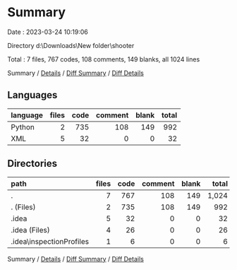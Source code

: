 # Summary

Date : 2023-03-24 10:19:06

Directory d:\\Downloads\\New folder\\shooter

Total : 7 files,  767 codes, 108 comments, 149 blanks, all 1024 lines

Summary / [Details](details.md) / [Diff Summary](diff.md) / [Diff Details](diff-details.md)

## Languages
| language | files | code | comment | blank | total |
| :--- | ---: | ---: | ---: | ---: | ---: |
| Python | 2 | 735 | 108 | 149 | 992 |
| XML | 5 | 32 | 0 | 0 | 32 |

## Directories
| path | files | code | comment | blank | total |
| :--- | ---: | ---: | ---: | ---: | ---: |
| . | 7 | 767 | 108 | 149 | 1,024 |
| . (Files) | 2 | 735 | 108 | 149 | 992 |
| .idea | 5 | 32 | 0 | 0 | 32 |
| .idea (Files) | 4 | 26 | 0 | 0 | 26 |
| .idea\\inspectionProfiles | 1 | 6 | 0 | 0 | 6 |

Summary / [Details](details.md) / [Diff Summary](diff.md) / [Diff Details](diff-details.md)